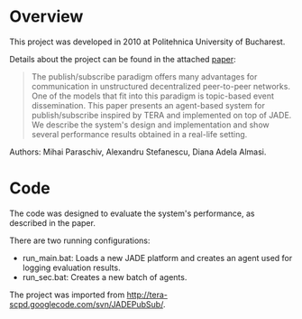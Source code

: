 # Overview

This project was developed in 2010 at Politehnica University of Bucharest.

Details about the project can be found in the attached [paper](https://github.com/mihaiparaschiv/tera-scpd/raw/master/paper.pdf):

> The publish/subscribe paradigm offers many advantages for communication in unstructured decentralized peer-to-peer networks. One of the models that fit into this paradigm is topic-based event dissemination. This paper presents an agent-based system for publish/subscribe inspired by TERA and implemented on top of JADE. We describe the system's design and implementation and show several performance results obtained in a real-life setting.

Authors: Mihai Paraschiv, Alexandru Stefanescu, Diana Adela Almasi.

# Code

The code was designed to evaluate the system's performance, as described in the paper.

There are two running configurations:

* run_main.bat: Loads a new JADE platform and creates an agent used for logging evaluation results.
* run_sec.bat: Creates a new batch of agents.

The project was imported from http://tera-scpd.googlecode.com/svn/JADEPubSub/.